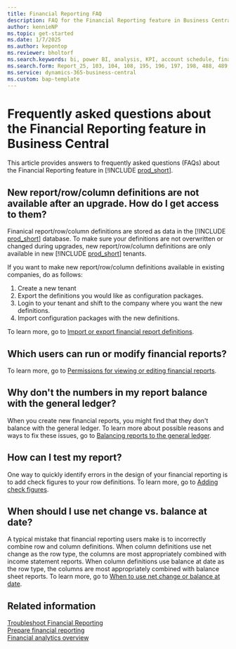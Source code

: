 ```yaml
---
title: Financial Reporting FAQ
description: FAQ for the Financial Reporting feature in Business Central.
author: kennieNP
ms.topic: get-started
ms.date: 1/7/2025
ms.author: kepontop
ms.reviewer: bholtorf
ms.search.keywords: bi, power BI, analysis, KPI, account schedule, financial report
ms.search.form: Report_25, 103, 104, 108, 195, 196, 197, 198, 488, 489, 490, 764, 765, 766
ms.service: dynamics-365-business-central
ms.custom: bap-template
---
```


# Frequently asked questions about the Financial Reporting feature in Business Central

This article provides answers to frequently asked questions (FAQs) about the Financial Reporting feature in [!INCLUDE [prod_short](includes/prod_short.md)].


## New report/row/column definitions are not available after an upgrade. How do I get access to them?

Finanical report/row/column definitions are stored as data in the [!INCLUDE [prod_short](includes/prod_short.md)] database. To make sure your definitions are not overwritten or changed during upgrades, new report/row/column definitions are only available in new [!INCLUDE [prod_short](includes/prod_short.md)] tenants. 

If you want to make new report/row/column definitions available in existing companies, do as follows:
1. Create a new tenant 
1. Export the definitions you would like as configuration packages. 
1. Login to your tenant and shift to the company where you want the new definitions.
1. Import configuration packages with the new definitions. 

To learn more, go to [Import or export financial report definitions](bi-how-work-account-schedule.md#import-or-export-financial-report-definitions). 


## Which users can run or modify financial reports?

To learn more, go to [Permissions for viewing or editing financial reports](bi-how-work-account-schedule.md#permissions-for-viewing-or-editing-financial-reports).

## Why don't the numbers in my report balance with the general ledger?

When you create new financial reports, you might find that they don't balance with the general ledger. To learn more about possible reasons and ways to fix these issues, go to [Balancing reports to the general ledger](bi-troubleshoot-financial-reports.md#balancing-reports-to-the-general-ledger).

## How can I test my report?

One way to quickly identify errors in the design of your financial reporting is to add check figures to your row definitions. To learn more, go to [Adding check figures](bi-troubleshoot-financial-reports.md#adding-check-figures).

## When should I use net change vs. balance at date?

A typical mistake that financial reporting users make is to incorrectly combine row and column definitions. When column definitions use net change as the row type, the columns are most appropriately combined with income statement reports. When column definitions use balance at date as the row type, the columns are most appropriately combined with balance sheet reports. To learn more, go to [When to use net change or balance at date](bi-troubleshoot-financial-reports.md#when-to-use-net-change-or-balance-at-date).

## Related information

[Troubleshoot Financial Reporting](bi-troubleshoot-financial-reports.md)  
[Prepare financial reporting](bi-how-work-account-schedule.md)  
[Financial analytics overview](bi.md)  